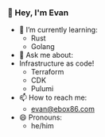 ### 👋 Hey, I'm Evan

- 🌱 I’m currently learning:
    * Rust
    * Golang
- 💬 Ask me about:
-   Infrastructure as code!
    * Terraform
    * CDK
    * Pulumi
- 📫 How to reach me:
    * evan@ebox86.com
- 😄 Pronouns:
    * he/him

